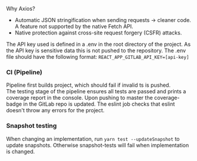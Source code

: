 Why Axios?
- Automatic JSON stringification when sending requests -> cleaner code. A feature not supported by the native Fetch API.
- Native protection against cross-site request forgery (CSFR) attacks.

The API key used is defined in a .env in the root directory of the project. As the API key is sensitive data this is not pushed to the repository.
The .env file should have the following format: `REACT_APP_GITLAB_API_KEY=[api-key]`


### CI (Pipeline)
Pipeline first builds project, which should fail if invalid ts is pushed.  
The testing stage of the pipeline ensures all tests are passed and prints a coverage report in the console.
Upon pushing to master the coverage-badge in the GitLab repo is updated.
The eslint job checks that eslint doesn't throw any errors for the project.


### Snapshot testing
When changing an implementation, run `yarn test --updateSnapshot` to update snapshots. Otherwise snapshot-tests will fail when implementation is changed.